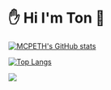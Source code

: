 # ✋ Hi I'm Ton 🌳

[![MCPETH's GitHub stats](https://github-readme-stats.vercel.app/api?username=MCPETH&theme=radical)](https://github.com/MCPETH)

[![Top Langs](https://github-readme-stats.vercel.app/api/top-langs/?username=MCPETH&layout=compact&theme=radical)](https://github.com/MCPETH)

[<img src="https://img.shields.io/badge/Personal%20Site-mcpeth.com-green">](https://mcpeth.com)
